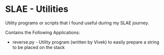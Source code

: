 # SLAE - Utilities
Utility programs or scripts that I found useful during my SLAE journey.

Contains the Following Applications:
* reverse.py - Utility program (written by Vivek) to easily prepare a string to be placed on the stack